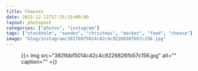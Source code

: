 ```yaml
---
title: Cheeses
date: 2015-12-11T17:35:31+00:00
layout: photopost
categories: ["photos", "instagram"]
tags: ["stockholm", "sweden", "christmas", "market", "food", "cheese"]
image: "blog/instagram/382fbbf5014c42c4c9226826fb57c156.jpg"
---
```


<figure class="photo photo--square">
  {{< img src="382fbbf5014c42c4c9226826fb57c156.jpg" alt="" caption="" >}}

</figure>


